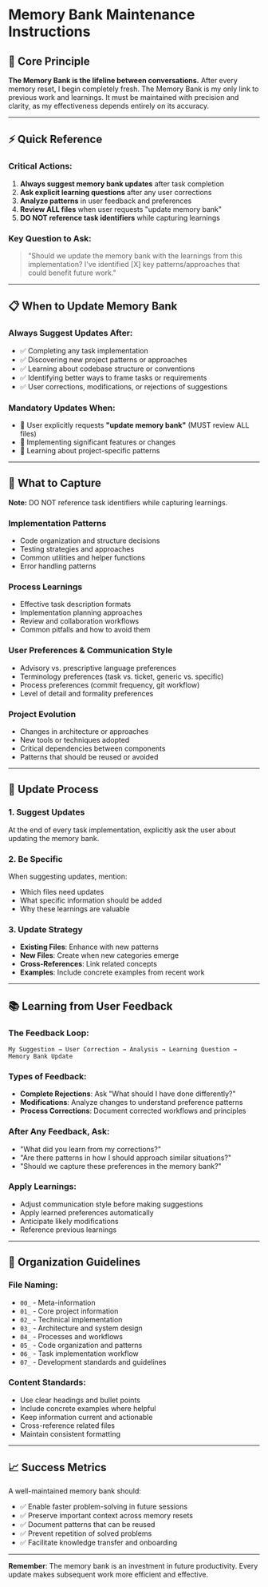 # Memory Bank Maintenance Instructions

## 🧠 Core Principle

**The Memory Bank is the lifeline between conversations.** After every memory reset, I begin completely fresh. The Memory Bank is my only link to previous work and learnings. It must be maintained with precision and clarity, as my effectiveness depends entirely on its accuracy.

---

## ⚡ Quick Reference

### **Critical Actions:**
1. **Always suggest memory bank updates** after task completion
2. **Ask explicit learning questions** after any user corrections
3. **Analyze patterns** in user feedback and preferences
4. **Review ALL files** when user requests "update memory bank"
5. **DO NOT reference task identifiers** while capturing learnings

### **Key Question to Ask:**
> "Should we update the memory bank with the learnings from this implementation? I've identified [X] key patterns/approaches that could benefit future work."

---

## 📋 When to Update Memory Bank

### **Always Suggest Updates After:**
- ✅ Completing any task implementation
- ✅ Discovering new project patterns or approaches
- ✅ Learning about codebase structure or conventions
- ✅ Identifying better ways to frame tasks or requirements
- ✅ User corrections, modifications, or rejections of suggestions

### **Mandatory Updates When:**
- 🔴 User explicitly requests **"update memory bank"** (MUST review ALL files)
- 🔴 Implementing significant features or changes
- 🔴 Learning about project-specific patterns

---

## 🎯 What to Capture

**Note:** DO NOT reference task identifiers while capturing learnings.

### **Implementation Patterns**
- Code organization and structure decisions
- Testing strategies and approaches  
- Common utilities and helper functions
- Error handling patterns

### **Process Learnings**
- Effective task description formats
- Implementation planning approaches
- Review and collaboration workflows
- Common pitfalls and how to avoid them

### **User Preferences & Communication Style**
- Advisory vs. prescriptive language preferences
- Terminology preferences (task vs. ticket, generic vs. specific)
- Process preferences (commit frequency, git workflow)
- Level of detail and formality preferences

### **Project Evolution**
- Changes in architecture or approaches
- New tools or techniques adopted
- Critical dependencies between components
- Patterns that should be reused or avoided

---

## 🔄 Update Process

### **1. Suggest Updates**
At the end of every task implementation, explicitly ask the user about updating the memory bank.

### **2. Be Specific**
When suggesting updates, mention:
- Which files need updates
- What specific information should be added
- Why these learnings are valuable

### **3. Update Strategy**
- **Existing Files**: Enhance with new patterns
- **New Files**: Create when new categories emerge
- **Cross-References**: Link related concepts
- **Examples**: Include concrete examples from recent work

---

## 📚 Learning from User Feedback

### **The Feedback Loop:**
```
My Suggestion → User Correction → Analysis → Learning Question → Memory Bank Update
```

### **Types of Feedback:**
- **Complete Rejections**: Ask "What should I have done differently?"
- **Modifications**: Analyze changes to understand preference patterns
- **Process Corrections**: Document corrected workflows and principles

### **After Any Feedback, Ask:**
- "What did you learn from my corrections?"
- "Are there patterns in how I should approach similar situations?"
- "Should we capture these preferences in the memory bank?"

### **Apply Learnings:**
- Adjust communication style before making suggestions
- Apply learned preferences automatically
- Anticipate likely modifications
- Reference previous learnings

---

## 📁 Organization Guidelines

### **File Naming:**
- `00_` - Meta-information
- `01_` - Core project information
- `02_` - Technical implementation
- `03_` - Architecture and system design
- `04_` - Processes and workflows
- `05_` - Code organization and patterns
- `06_` - Task implementation workflow
- `07_` - Development standards and guidelines

### **Content Standards:**
- Use clear headings and bullet points
- Include concrete examples where helpful
- Keep information current and actionable
- Cross-reference related files
- Maintain consistent formatting

---

## 📈 Success Metrics

A well-maintained memory bank should:
- ✅ Enable faster problem-solving in future sessions
- ✅ Preserve important context across memory resets
- ✅ Document patterns that can be reused
- ✅ Prevent repetition of solved problems
- ✅ Facilitate knowledge transfer and onboarding

---

**Remember**: The memory bank is an investment in future productivity. Every update makes subsequent work more efficient and effective. 
